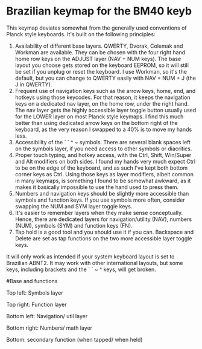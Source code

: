 # Brazilian keymap for the BM40 keyb

This keymap deviates somewhat from the generally used conventions of Planck style keyboards. 
It's built on the following principles:

1. Availability of different base layers. QWERTY, Dvorak, Colemak and Workman are available. They can be chosen with the four right hand home row keys on the ADJUST layer (NAV + NUM keys). The base layout you choose gets stored on the keyboard EEPROM, so it will still be set if you unplug or reset the keyboard. I use Workman, so it's the default, but you can change to QWERTY easily with NAV + NUM + J  (the J in QWERTY).
2. Frequent use of navigation keys such as the arrow keys, home, end, and hotkeys using those keycodes. For that reason, it keeps the navigation keys on a dedicated nav layer, on the home row, under the right hand. The nav layer gets the highly accessible layer toggle button usually used for the LOWER layer on most Planck style keymaps. I find this much better than using dedicated arrow keys on the bottom right of the keyboard, as the very reason I swapped to a 40% is to move my hands less.
3. Accessibility of the ´ ` ^ ~ symbols. There are several blank spaces left on the symbols layer, if you need access to other symbols or diacritics.
4. Proper touch typing, and hotkey access, with the Ctrl, Shift, Win/Super and Alt modifiers on both sides. I found my hands very much expect Ctrl to be on the edge of the keyboard, and as such I've kept both bottom corner keys as Ctrl. Using those keys as layer modifiers, albeit common in many keymaps, is something I found to be somewhat awkward, as it makes it basically impossible to use the hand used to press them.
5. Numbers and navigation keys should be slightly more accessible than symbols and function keys. If you use symbols more often, consider swapping the NUM and SYM layer toggle keys.
6. It's easier to remember layers when they make sense conceptually. Hence, there are dedicated layers for navigation/utility (NAV), numbers (NUM), symbols (SYM) and function keys (FN).
7. Tap hold is a good tool and you should use it if you can. Backspace and Delete are set as tap functions on the two more accessible layer toggle keys.

It will only work as intended if your system keyboard layout is set to Brazilian ABNT2. It may work with other international layouts, but some keys, including brackets and the ´ ` ~ ^ keys, will get broken. 

#Base and functions

Top left: Symbols layer

Top right: Function layer

Bottom left: Navigation/ util layer

Bottom right: Numbers/ math layer

Bottom: secondary function (when tapped/ when held)
